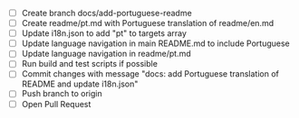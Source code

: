 - [ ] Create branch docs/add-portuguese-readme
- [ ] Create readme/pt.md with Portuguese translation of readme/en.md
- [ ] Update i18n.json to add "pt" to targets array
- [ ] Update language navigation in main README.md to include Portuguese
- [ ] Update language navigation in readme/pt.md
- [ ] Run build and test scripts if possible
- [ ] Commit changes with message "docs: add Portuguese translation of README and update i18n.json"
- [ ] Push branch to origin
- [ ] Open Pull Request
